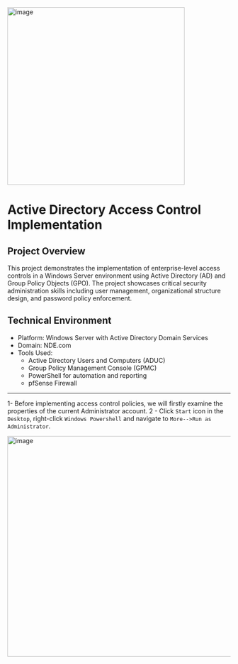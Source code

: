 <img width="400" height="400" alt="image" src="https://github.com/user-attachments/assets/ba293d46-c3a5-4be2-81ac-12e20ba00fcc" />



# Active Directory Access Control Implementation

## Project Overview
This project demonstrates the implementation of enterprise-level access controls in a Windows Server environment using Active Directory (AD) and Group Policy Objects (GPO). The project showcases critical security administration skills including user management, organizational structure design, and password policy enforcement.

## Technical Environment
- Platform: Windows Server with Active Directory Domain Services
- Domain: NDE.com
- Tools Used:
  - Active Directory Users and Computers (ADUC)
  - Group Policy Management Console (GPMC)
  - PowerShell for automation and reporting
  - pfSense Firewall
----

1- Before implementing access control policies, we will firstly examine the properties of the current Administrator account.
2 - Click `Start` icon in the `Desktop`, right-click `Windows Powershell` and navigate to `More-->Run as Administrator`.

<img width="780" height="497" alt="image" src="https://github.com/user-attachments/assets/b7183888-7f4d-4605-b5f4-999413819d9e" />
